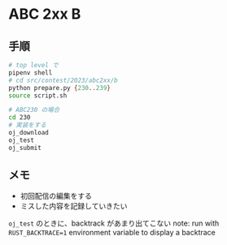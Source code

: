 # ABC 2xx B

## 手順

```sh
# top level で
pipenv shell
# cd src/contest/2023/abc2xx/b
python prepare.py {230..239}
source script.sh

# ABC230 の場合
cd 230
# 実装をする
oj_download
oj_test
oj_submit
```

## メモ
* 初回配信の編集をする
* ミスした内容を記録していきたい

`oj_test` のときに、backtrack があまり出てこない
note: run with `RUST_BACKTRACE=1` environment variable to display a backtrace
